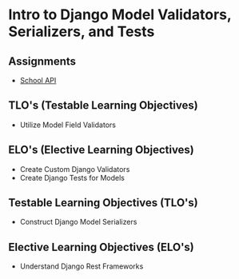 # Intro to Django Model Validators, Serializers, and Tests

## Assignments

- [School API](https://classroom.github.com/a/vP_DvvOV)

## TLO's (Testable Learning Objectives)

- Utilize Model Field Validators

## ELO's (Elective Learning Objectives)

- Create Custom Django Validators
- Create Django Tests for Models

## Testable Learning Objectives (TLO's)

- Construct Django Model Serializers

## Elective Learning Objectives (ELO's)

- Understand Django Rest Frameworks
